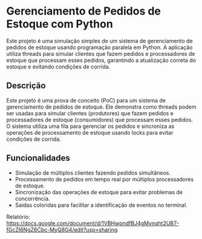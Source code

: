# Gerenciamento de Pedidos de Estoque com Python

Este projeto é uma simulação simples de um sistema de gerenciamento de pedidos de estoque usando programação paralela em Python. A aplicação utiliza threads para simular clientes que fazem pedidos e processadores de estoque que processam esses pedidos, garantindo a atualização correta do estoque e evitando condições de corrida.

## Descrição

Este projeto é uma prova de conceito (PoC) para um sistema de gerenciamento de pedidos de estoque. Ele demonstra como threads podem ser usadas para simular clientes (produtores) que fazem pedidos e processadores de estoque (consumidores) que processam esses pedidos. O sistema utiliza uma fila para gerenciar os pedidos e sincroniza as operações de processamento de estoque usando locks para evitar condições de corrida.

## Funcionalidades
- Simulação de múltiplos clientes fazendo pedidos simultâneos.
- Processamento de pedidos em tempo real por múltiplos processadores de estoque.
- Sincronização das operações de estoque para evitar problemas de concorrência.
- Saídas coloridas para facilitar a identificação de eventos no terminal.

Relatório: https://docs.google.com/document/d/1VBHwpndfBJ4gMynqht2UB7-fGcZI6NgZ6Cbc-MyQ8G4/edit?usp=sharing 